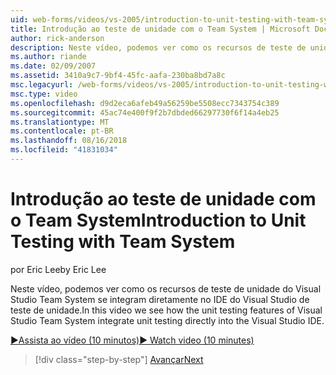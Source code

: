 ```yaml
---
uid: web-forms/videos/vs-2005/introduction-to-unit-testing-with-team-system
title: Introdução ao teste de unidade com o Team System | Microsoft Docs
author: rick-anderson
description: Neste vídeo, podemos ver como os recursos de teste de unidade do Visual Studio Team System se integram diretamente no IDE do Visual Studio de teste de unidade.
ms.author: riande
ms.date: 02/09/2007
ms.assetid: 3410a9c7-9bf4-45fc-aafa-230ba8bd7a8c
msc.legacyurl: /web-forms/videos/vs-2005/introduction-to-unit-testing-with-team-system
msc.type: video
ms.openlocfilehash: d9d2eca6afeb49a56259be5508ecc7343754c389
ms.sourcegitcommit: 45ac74e400f9f2b7dbded66297730f6f14a4eb25
ms.translationtype: MT
ms.contentlocale: pt-BR
ms.lasthandoff: 08/16/2018
ms.locfileid: "41831034"
---
```

<a name="introduction-to-unit-testing-with-team-system"></a><span data-ttu-id="214c5-103">Introdução ao teste de unidade com o Team System</span><span class="sxs-lookup"><span data-stu-id="214c5-103">Introduction to Unit Testing with Team System</span></span>
====================
<span data-ttu-id="214c5-104">por Eric Lee</span><span class="sxs-lookup"><span data-stu-id="214c5-104">by Eric Lee</span></span>

<span data-ttu-id="214c5-105">Neste vídeo, podemos ver como os recursos de teste de unidade do Visual Studio Team System se integram diretamente no IDE do Visual Studio de teste de unidade.</span><span class="sxs-lookup"><span data-stu-id="214c5-105">In this video we see how the unit testing features of Visual Studio Team System integrate unit testing directly into the Visual Studio IDE.</span></span>

[<span data-ttu-id="214c5-106">&#9654;Assista ao vídeo (10 minutos)</span><span class="sxs-lookup"><span data-stu-id="214c5-106">&#9654; Watch video (10 minutes)</span></span>](https://channel9.msdn.com/Blogs/ASP-NET-Site-Videos/introduction-to-unit-testing-with-team-system)

> [!div class="step-by-step"]
> [<span data-ttu-id="214c5-107">Avançar</span><span class="sxs-lookup"><span data-stu-id="214c5-107">Next</span></span>](introduction-to-testing-web-applications-with-team-system.md)
